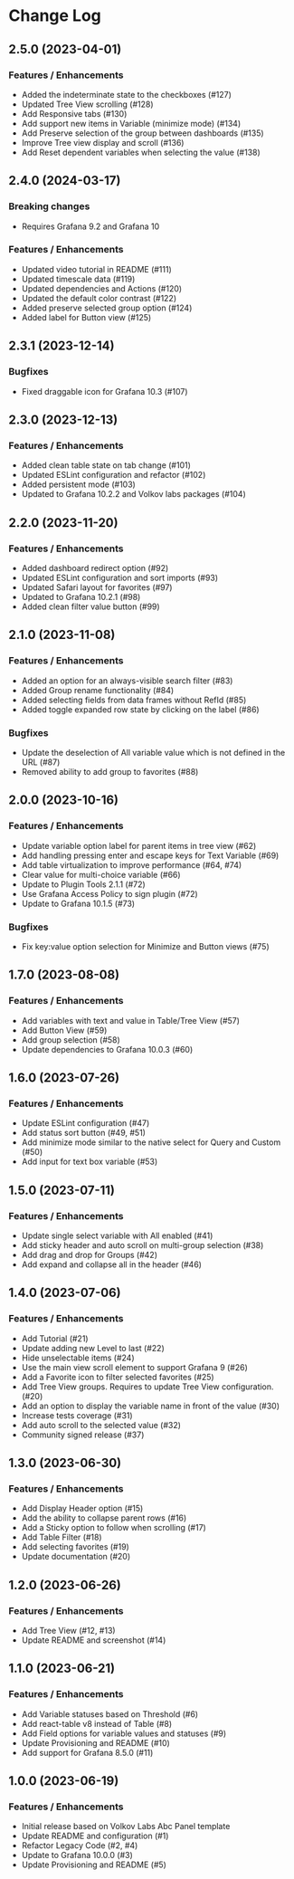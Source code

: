 # Change Log

## 2.5.0 (2023-04-01)

### Features / Enhancements

- Added the indeterminate state to the checkboxes (#127)
- Updated Tree View scrolling (#128)
- Add Responsive tabs (#130)
- Add support new items in Variable (minimize mode) (#134)
- Add Preserve selection of the group between dashboards (#135)
- Improve Tree view display and scroll (#136)
- Add Reset dependent variables when selecting the value (#138)

## 2.4.0 (2024-03-17)

### Breaking changes

- Requires Grafana 9.2 and Grafana 10

### Features / Enhancements

- Updated video tutorial in README (#111)
- Updated timescale data (#119)
- Updated dependencies and Actions (#120)
- Updated the default color contrast (#122)
- Added preserve selected group option (#124)
- Added label for Button view (#125)

## 2.3.1 (2023-12-14)

### Bugfixes

- Fixed draggable icon for Grafana 10.3 (#107)

## 2.3.0 (2023-12-13)

### Features / Enhancements

- Added clean table state on tab change (#101)
- Updated ESLint configuration and refactor (#102)
- Added persistent mode (#103)
- Updated to Grafana 10.2.2 and Volkov labs packages (#104)

## 2.2.0 (2023-11-20)

### Features / Enhancements

- Added dashboard redirect option (#92)
- Updated ESLint configuration and sort imports (#93)
- Updated Safari layout for favorites (#97)
- Updated to Grafana 10.2.1 (#98)
- Added clean filter value button (#99)

## 2.1.0 (2023-11-08)

### Features / Enhancements

- Added an option for an always-visible search filter (#83)
- Added Group rename functionality (#84)
- Added selecting fields from data frames without RefId (#85)
- Added toggle expanded row state by clicking on the label (#86)

### Bugfixes

- Update the deselection of All variable value which is not defined in the URL (#87)
- Removed ability to add group to favorites (#88)

## 2.0.0 (2023-10-16)

### Features / Enhancements

- Update variable option label for parent items in tree view (#62)
- Add handling pressing enter and escape keys for Text Variable (#69)
- Add table virtualization to improve performance (#64, #74)
- Clear value for multi-choice variable (#66)
- Update to Plugin Tools 2.1.1 (#72)
- Use Grafana Access Policy to sign plugin (#72)
- Update to Grafana 10.1.5 (#73)

### Bugfixes

- Fix key:value option selection for Minimize and Button views (#75)

## 1.7.0 (2023-08-08)

### Features / Enhancements

- Add variables with text and value in Table/Tree View (#57)
- Add Button View (#59)
- Add group selection (#58)
- Update dependencies to Grafana 10.0.3 (#60)

## 1.6.0 (2023-07-26)

### Features / Enhancements

- Update ESLint configuration (#47)
- Add status sort button (#49, #51)
- Add minimize mode similar to the native select for Query and Custom (#50)
- Add input for text box variable (#53)

## 1.5.0 (2023-07-11)

### Features / Enhancements

- Update single select variable with All enabled (#41)
- Add sticky header and auto scroll on multi-group selection (#38)
- Add drag and drop for Groups (#42)
- Add expand and collapse all in the header (#46)

## 1.4.0 (2023-07-06)

### Features / Enhancements

- Add Tutorial (#21)
- Update adding new Level to last (#22)
- Hide unselectable items (#24)
- Use the main view scroll element to support Grafana 9 (#26)
- Add a Favorite icon to filter selected favorites (#25)
- Add Tree View groups. Requires to update Tree View configuration. (#20)
- Add an option to display the variable name in front of the value (#30)
- Increase tests coverage (#31)
- Add auto scroll to the selected value (#32)
- Community signed release (#37)

## 1.3.0 (2023-06-30)

### Features / Enhancements

- Add Display Header option (#15)
- Add the ability to collapse parent rows (#16)
- Add a Sticky option to follow when scrolling (#17)
- Add Table Filter (#18)
- Add selecting favorites (#19)
- Update documentation (#20)

## 1.2.0 (2023-06-26)

### Features / Enhancements

- Add Tree View (#12, #13)
- Update README and screenshot (#14)

## 1.1.0 (2023-06-21)

### Features / Enhancements

- Add Variable statuses based on Threshold (#6)
- Add react-table v8 instead of Table (#8)
- Add Field options for variable values and statuses (#9)
- Update Provisioning and README (#10)
- Add support for Grafana 8.5.0 (#11)

## 1.0.0 (2023-06-19)

### Features / Enhancements

- Initial release based on Volkov Labs Abc Panel template
- Update README and configuration (#1)
- Refactor Legacy Code (#2, #4)
- Update to Grafana 10.0.0 (#3)
- Update Provisioning and README (#5)
